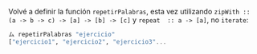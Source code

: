 Volvé a definir la función `repetirPalabras`, esta vez utilizando `zipWith :: 
 (a -> b -> c) -> [a] -> [b] -> [c]` y `repeat  :: a -> [a]`, no `iterate`: 


```haskell
ム repetirPalabras "ejercicio" 
["ejercicio1", "ejercicio2", "ejercicio3"...
```

